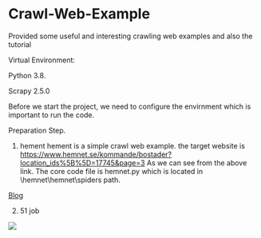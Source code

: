 # Crawl-Web-Example
Provided some useful and interesting crawling web examples and also the tutorial

Virtual Environment: 

Python 3.8.

Scrapy 2.5.0

Before we start the project, we need to configure the envirnment which is important to run the code.

Preparation Step.

1. hement
  hement is a simple crawl web example. the target website is https://www.hemnet.se/kommande/bostader?location_ids%5B%5D=17745&page=3
  As we can see from the above link. The core code file is hemnet.py which is located in \hemnet\hemnet\spiders path.
   
  <a href="http://1.116.134.216/scraping-real-world-housing-website/"> Blog </a>

2. 51 job

<img src="http://www.he-zhijie.com/6.job%20list.png" />
